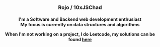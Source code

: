 <h3 align="center">Rojo / 10xJSChad</h3>
<h4 align="center">I'm a Software and Backend web development enthusiast <br> 
My focus is currently on data structures and algorithms <br>
  
When I'm not working on a project, I do Leetcode, my solutions can be found [here](https://github.com/10xJSChad/Casual-Leetcoding)
</h4>

<p align="center">
  <img src="https://github-readme-stats.vercel.app/api/top-langs/?username=10xJSChad&layout=compact&theme=radical" alt=""/>
</p>
<!--

**10xJSChad/10xJSChad** is a ✨ _special_ ✨ repository because its `README.md` (this file) appears on your GitHub profile.

Here are some ideas to get you started:

- 🔭 I’m currently working on ...
- 🌱 I’m currently learning ...
- 👯 I’m looking to collaborate on ...
- 🤔 I’m looking for help with ...
- 💬 Ask me about ...
- 📫 How to reach me: ...
- 😄 Pronouns: ...
- ⚡ Fun fact: ...
-->

